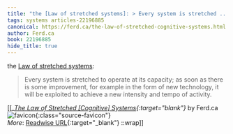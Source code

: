 ```yaml
---
title: "the [Law of stretched systems]: > Every system is stretched ..."
tags: systems articles-22196885
canonical: https://ferd.ca/the-law-of-stretched-cognitive-systems.html
author: Ferd.ca
book: 22196885
hide_title: true
---
```


the [Law of stretched systems](https://www.researchgate.net/publication/334267822_Steering_the_Reverberations_of_Technology_Change_on_Fields_of_Practice_Laws_that_Govern_Cognitive_Work):

> Every system is stretched to operate at its capacity; as soon as there is some improvement, for example in the form of new technology, it will be exploited to achieve a new intensity and tempo of activity.


[[<cite>_[The Law of Stretched [Cognitive] Systems](https://ferd.ca/the-law-of-stretched-cognitive-systems.html){:target="_blank"}_</cite> by Ferd.ca ![favicon](https://s2.googleusercontent.com/s2/favicons?domain=ferd.ca){:class="source-favicon"}<br>
_More_: [Readwise URL](https://readwise.io/open/437432170){:target="_blank"}
::wrap]]